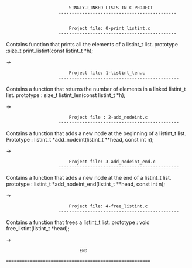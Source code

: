 							SINGLY-LINKED LISTS IN C PROJECT
						---------------------------------------------


							Project file: 0-print_listint.c
						---------------------------------------------

Contains function that prints all the elements of a listint_t list.
prototype :size_t print_listint(const listint_t *h);

->

							Project file: 1-listint_len.c
						----------------------------------------------
Contains a function that returns the number of elements in a linked listint_t list.
prototype : size_t listint_len(const listint_t *h);

->

							Project file : 2-add_nodeint.c
						----------------------------------------------
Contains a function that adds a new node at the beginning of a listint_t list.
Prototype : listint_t *add_nodeint(listint_t **head, const int n);

->


							Project file: 3-add_nodeint_end.c
						----------------------------------------------

Contains a function that adds a new node at the end of a listint_t list.
prototype : listint_t *add_nodeint_end(listint_t **head, const int n);

->

							Project file: 4-free_listint.c
						----------------------------------------------

Contains a function that frees a listint_t list.
prototype : void free_listint(listint_t *head);

->

								END
					=======================================================
